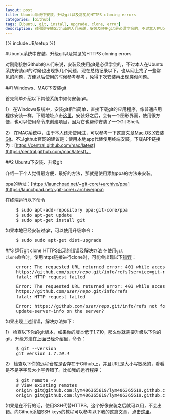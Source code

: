 ```yaml
---
layout: post
title: Ubuntu系统中安装、升级git以及常见的HTTPS cloning errors
categories: [Github]
tags: [Ubuntu, git, install, upgrade, clone, error]
description: 对刚刚接触Github的人们来说，安装及使用git是必须学会的，不过本人在Ubuntu系统安装git的时候也出现多几个问题，现在总结记录以下，也从网上找了一些常见的问题，方便以后使用的时候参考参考，免得下次安装再出现类似问题
---
```

{% include JB/setup %}

#Ubuntu系统中安装、升级git以及常见的HTTPS cloning errors

对刚刚接触Github的人们来说，安装及使用git是必须学会的，不过本人在Ubuntu系统安装git的时候也出现多几个问题，现在总结记录以下，也从网上找了一些常见的问题，方便以后使用的时候参考参考，免得下次安装再出现类似问题。

##1 Windows、MAC下安装git

首先简单介绍以下其他系统中如何安装git。

1） 在Windows系统中，安装git相当简单，直接下载git的应用程序，像普通应用程序安装一样，下载地址点击[这里](http://github-windows.s3.amazonaws.com/GitHubSetup.exe)，安装好之后，会有一个图形界面，使用很方便，也可以使用命令来创建项目，因为它也帮你安装了一个Git Shell。

2） 在MAC系统中，由于本人还未使用过，可以参考一下这篇文章[Mac OS X安装Git](http://blog.csdn.net/yhawaii/article/details/7519440)。不过github官网的建议是：使用本地app代替使用终端安装，下载APP链接为：[https://central.github.com/mac/latest](https://central.github.com/mac/latest)。

##2 Ubuntu下安装、升级git

介绍一下个人觉得最方便，最好的方法，那就是使用添加ppa的方法来安装。

ppa的地址：[https://launchpad.net/~git-core/+archive/ppa](https://launchpad.net/~git-core/+archive/ppa)

在终端运行以下命令
<pre class="command-line">
    <span class="command">$ sudo apt-add-repository ppa:git-core/ppa</span>
    <span class="command">$ sudo apt-get update</span>
    <span class="command">$ sudo apt-get install git</span>
</pre>

如果本地已经安装过git，可以使用升级命令：
<pre class="command-line">
    <span class="command">$ sudo sudo apt-get dist-upgrade</span>
</pre>

##3 运行git clone HTTPS出现的错误及解决办法
在使用<code class="cd">git clone</code>命令时，使用https链接进行clone时，可能会出现以下[错误](https://help.github.com/articles/https-cloning-errors)：

<pre class="command-line">
    <span class="output">error: The requested URL returned error: 401 while accessing</span>
    <span class="output">https://github.com/<em>user</em>/<em>repo</em>.git/info/refs?service=git-receive-pack</span>
    <span class="output">fatal: HTTP request failed</span>
</pre> 

<pre class="command-line">
    <span class="output">Error: The requested URL returned error: 403 while accessing</span>
    <span class="output">https://github.com/<em>user</em>/<em>repo</em>.git/info/refs</span>
    <span class="output">fatal: HTTP request failed</span>
</pre> 

<pre class="command-line">
    <span class="output">Error: https://github.com/<em>user</em>/<em>repo</em>.git/info/refs not found: did you run git</span>
    <span class="output">update-server-info on the server?</span>
</pre> 

如果出现上述错误，解决办法如下：

1） 检查以下你的git版本，如果你的版本低于1.7.10，那么你就需要升级以下你的git，升级方法在上面已经介绍里，命令：

<pre class="command-line">
    <span class="command">$ git --version</span>
    <span class="output">git version <em>1.7.10.4</em></span>
</pre> 


2） 检查以下你的远程仓库是否存在于Github上，并且URL是大小写敏感的，看看是不是字字母大小写弄错了。比如我的运行程序：

<pre class="command-line">
    <span class="command">$ git remote -v</span>
    <span class="comment"># View existing remotes</span>
    <span class="output">origin git@github.com:lym406365619/lym406365619.github.com.git (fetch)</span>
    <span class="output">origin git@github.com:lym406365619/lym406365619.github.com.git (push)</span>
</pre>

如果是在不行的话，使用SSH代替HTTPS，这个好像安装之后就可以用，不会出错。向Github添加SSH keys的教程可以参考以下我的这篇文章，点击[这里](http://lym406365619.github.io/blog/2013/05/16/add-ssh-keys-into-your-github)。
